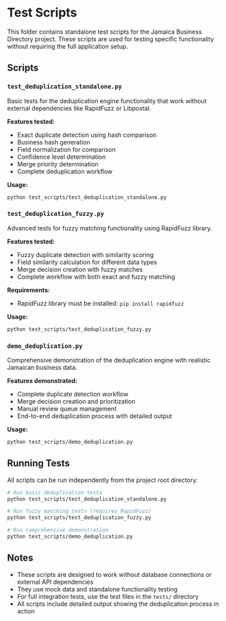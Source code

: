 # Test Scripts

This folder contains standalone test scripts for the Jamaica Business Directory project. These scripts are used for testing specific functionality without requiring the full application setup.

## Scripts

### `test_deduplication_standalone.py`
Basic tests for the deduplication engine functionality that work without external dependencies like RapidFuzz or Libpostal.

**Features tested:**
- Exact duplicate detection using hash comparison
- Business hash generation
- Field normalization for comparison
- Confidence level determination
- Merge priority determination
- Complete deduplication workflow

**Usage:**
```bash
python test_scripts/test_deduplication_standalone.py
```

### `test_deduplication_fuzzy.py`
Advanced tests for fuzzy matching functionality using RapidFuzz library.

**Features tested:**
- Fuzzy duplicate detection with similarity scoring
- Field similarity calculation for different data types
- Merge decision creation with fuzzy matches
- Complete workflow with both exact and fuzzy matching

**Requirements:**
- RapidFuzz library must be installed: `pip install rapidfuzz`

**Usage:**
```bash
python test_scripts/test_deduplication_fuzzy.py
```

### `demo_deduplication.py`
Comprehensive demonstration of the deduplication engine with realistic Jamaican business data.

**Features demonstrated:**
- Complete duplicate detection workflow
- Merge decision creation and prioritization
- Manual review queue management
- End-to-end deduplication process with detailed output

**Usage:**
```bash
python test_scripts/demo_deduplication.py
```

## Running Tests

All scripts can be run independently from the project root directory:

```bash
# Run basic deduplication tests
python test_scripts/test_deduplication_standalone.py

# Run fuzzy matching tests (requires RapidFuzz)
python test_scripts/test_deduplication_fuzzy.py

# Run comprehensive demonstration
python test_scripts/demo_deduplication.py
```

## Notes

- These scripts are designed to work without database connections or external API dependencies
- They use mock data and standalone functionality testing
- For full integration tests, use the test files in the `tests/` directory
- All scripts include detailed output showing the deduplication process in action